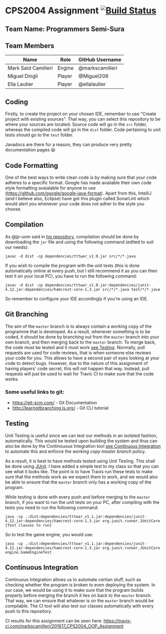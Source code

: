 # CPS2004 Assignment [![Build Status](https://travis-ci.com/markscamilleri/201617_CPS2004_OOP_Assignment.svg?token=npXrSaqtXLCYdQdEQHQQ&branch=master)](https://travis-ci.com/markscamilleri/201617_CPS2004_OOP_Assignment)
## Team Name: Programmers Semi-Sura

## Team Members
Name                | Role    | GitHub Username
--------------------|---------|----------------
Mark Said Camilleri | Engine  | @markscamilleri
Miguel Dingli       | Player  | @Miguel206
Ella Lautier        | Player  | @ellalautier

## Coding
Firstly, to create the project on your chosen IDE, remember to use "Create project with existing sources". That way, you can select this repository to be where your sources are located. Source code will go in the `src` folder, whereas the compiled code will go in the `dist` folder. Code pertaining to unit tests should go to the `test` folder.

Javadocs are there for a reason, they can produce very pretty documentation pages :smiley:

## Code Formatting
One of the best ways to write clean code is by making sure that your code adheres to a specific format. Google has made available their own code style formatting avaialable for anyone to use (https://github.com/google/google-java-format). Apart from this, IntelliJ (and I believe also, Eclipse) have got this plugin called SonarLint which would alert you whenever your code does not adher to the style you choose. 

## Compilation
As @jp-uom said in [his repository](https://github.com/jp-uom/201617_CPS2004_OOP_Assignment), compilation should be done by downloading the `jar` file and using the following command (edited to suit our needs):

    javac -d dist -cp dependencies/tttwar_v1.0.jar src/*/*.java
If you wish to compile the program with the unit tests (this is done automatically online at every push, but I still recommend it as you can then test it on your local PC), you have to run the following command:
    
    javac -d dist -cp dependencies/tttwar_v1.0.jar:dependencies/junit-4.12.jar:dependencies/hamcrest-core-1.3.jar src/*/*.java test/*/*.java

So remember to configure your IDE accordingly if you're using an IDE.

## Git Branching
The aim of the `master` branch is to always contain a working copy of the programme that is developed. As a result, whenever something is to be coded, it should be done by branching out from the `master` branch into your own branch, and then merging back to the `master` branch. To merge back, the code must be tested and it must work [see Testing](#Testing). Normally, pull requests are used for code reviews, that is when someone else reviews your code for you. This allows to have a second pair of eyes looking at your code to detect bugs. However, due to the nature of this assignment of having players' code secret, this will not happen that way. Instead, pull requests will just be used to wait for Travic CI to make sure that the code works.

### Some useful links to git:
- https://git-scm.com/ - Git Documentation
- http://learngitbranching.js.org/ - Git CLI tutorial

## Testing
Unit Testing is useful since we can test our methods in an isolated fashion, automatically. This would be tested upon building the system and thus can also be done by the Continouous Integration tool [see Continuous Integration](#Continuous-Integration) to automate this and enforce the *working copy master branch* policy.

As a result, it is best to have methods tested using Unit Testing. This shall be done using [JUnit](http://junit.org/). I have added a simple test to my class so that you can see what it looks like. The point is to have Travis run these tests to make sure that the methods work as we expect them to work, and we would also be able to ensure that the `master` branch only has a working copy of the program.

While testing is done with every push and before merging to the `master` branch, if you want to run the unit tests on your PC, after compiling with the tests you need to run the following command:

    java -cp .:dist:dependencies/tttwar_v1.1.jar:dependencies/junit-4.12.jar:dependencies/hamcrest-core-1.3.jar org.junit.runner.JUnitCore {Test classes to run}

So to test the game engine, you would use:

    java -cp .:dist:dependencies/tttwar_v1.1.jar:dependencies/junit-4.12.jar:dependencies/hamcrest-core-1.3.jar org.junit.runner.JUnitCore engine.GameEngineTest

## Continuous Integration 
Continuous Integration allows us to automate certian stuff, such as checking whether the program is broken to even deploying the system. In our case, we would be using it to make sure that the program builds properly before merging the branch it lies on back to the `master` branch. That way, we can ensure that whatever is on the `master` branch would be compilable. The CI tool will also test our classes automatically with every push to this repository.

CI results for this assignment can be seen here: https://travis-ci.com/markscamilleri/201617_CPS2004_OOP_Assignment
